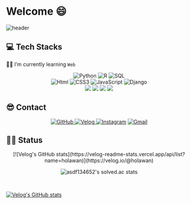 


# Welcome :smile:

![header](https://capsule-render.vercel.app/api?type=waving&color=FF0000&height=200&descAlign=50&fontAlign=50&section=header&text=DongwanKim&fontSize=65&fontColor=2E2E2E&animation=twinkling) 



## 💻 Tech Stacks 

  :man_student: I’m currently learning  `Web`

<div align=center><img alt="Python" src ="https://img.shields.io/badge/Python-3776AB.svg?&style=for-the-badge&logo=Python&logoColor=white"/>  <img alt="R" src ="https://img.shields.io/badge/R-blue.svg?&style=for-the-badge&logo=R&logoColor=white"/> <img alt="SQL" src ="https://img.shields.io/badge/sql-007396.svg?&style=for-the-badge&logo=sqlite&logoColor=white"/><br>
<img alt="Html" src ="https://img.shields.io/badge/HTML-E34F26.svg?&style=for-the-badge&logo=HTML5&logoColor=white"/> <img alt="CSS3" src ="https://img.shields.io/badge/CSS3-FF9933.svg?&style=for-the-badge&logo=CSS3&logoColor=white"/>  <img alt="JavaScript" src ="https://img.shields.io/badge/JavaScript-F7DF1E.svg?&style=for-the-badge&logo=JavaScript&logoColor=white"/>   <img alt="Django" src ="https://img.shields.io/badge/Django-6DB33F.svg?&style=for-the-badge&logo=Django&logoColor=white"/><br><img src="https://img.shields.io/badge/Git-F05032?style=flat&logo=Git&logoColor=white"/>    <img src="https://img.shields.io/badge/Docker-2496ED?style=flat&logo=Docker&logoColor=white"/>     <img src="https://img.shields.io/badge/MySQL-4479A1?style=flat&logo=MySQL&logoColor=white"/>    <img src="https://img.shields.io/badge/Vue.js-4FC08D?style=flat&logo=vue-dot-js&logoColor=white"/><br>

</div>

## :sunglasses: Contact

<div align=center>
<a href = "https://github.com/holawan"><img alt="GitHub" src ="https://img.shields.io/badge/GitHub-181717.svg?&style=for-the-badge&logo=GitHub&logoColor=white"/>
    </a> <a href = "https://velog.io/@holawan/"> <img alt="Velog" src ="https://img.shields.io/badge/velog-20c997??&style=for-the-badge"/></a><a href = "https://instagram.com/hola_wan"> <img alt="Instagram" src ="https://img.shields.io/badge/Instagram-E4405F.svg?&style=for-the-badge&logo=Instagram&logoColor=white"/></a> <a href="https://mail.google.com/mail/?view=cm&amp;fs=1&amp;to=asdf134652@gmail.com" target="_blank"><img alt="Gmail" src 
="https://img.shields.io/badge/asdf134652@gmail.com-EA4335.svg?&style=for-the-badge&logo=Gmail&logoColor=white"/></a></div>

## :running_man: Status

<div align=center>
[![Velog's GitHub stats](https://velog-readme-stats.vercel.app/api/list?name=holawan)](https://velog.io/@holawan) 

![asdf134652's solved.ac stats](https://github-readme-solvedac.hyp3rflow.vercel.app/api/?handle=asdf134652)

</div>

<br />

[![Velog's GitHub stats](https://velog-readme-stats.vercel.app/api/list?name=holawan)](https://velog.io/@holawan) 
